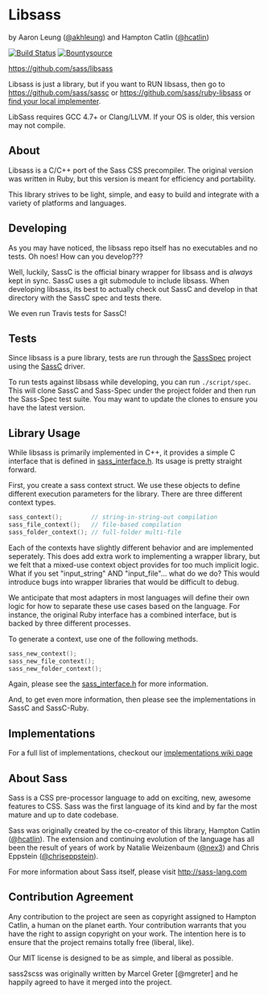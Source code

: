 Libsass
=======

by Aaron Leung ([@akhleung]) and Hampton Catlin ([@hcatlin])

[![Build Status](https://travis-ci.org/sass/libsass.png?branch=master)](https://travis-ci.org/sass/libsass) [![Bountysource](https://www.bountysource.com/badge/tracker?tracker_id=283068)](https://www.bountysource.com/trackers/283068-libsass?utm_source=283068&utm_medium=shield&utm_campaign=TRACKER_BADGE)

https://github.com/sass/libsass

Libsass is just a library, but if you want to RUN libsass,
then go to https://github.com/sass/sassc or
https://github.com/sass/ruby-libsass or
[find your local implementer](https://github.com/sass/libsass/wiki/Implementations).

LibSass requires GCC 4.7+ or Clang/LLVM. If your OS is older, this version may not compile.

About
-----

Libsass is a C/C++ port of the Sass CSS precompiler. The original version was written in Ruby, but this version is meant for efficiency and portability.

This library strives to be light, simple, and easy to build and integrate with a variety of platforms and languages.

Developing
----------

As you may have noticed, the libsass repo itself has
no executables and no tests. Oh noes! How can you develop???

Well, luckily, SassC is the official binary wrapper for
libsass and is *always* kept in sync. SassC uses a git submodule
to include libsass. When developing libsass, its best to actually
check out SassC and develop in that directory with the SassC spec
and tests there.

We even run Travis tests for SassC!

Tests
-------

Since libsass is a pure library, tests are run through the [SassSpec](https://github.com/sass/sass-spec) project using the [SassC](http://github.com/sass/sassc) driver.

To run tests against libsass while developing, you can run `./script/spec`. This will clone SassC and Sass-Spec under the project folder and then run the Sass-Spec test suite. You may want to update the clones to ensure you have the latest version.

Library Usage
-------------

While libsass is primarily implemented in C++, it provides a simple
C interface that is defined in [sass_interface.h]. Its usage is pretty
straight forward.

First, you create a sass context struct. We use these objects to define
different execution parameters for the library. There are three
different context types.

```c
sass_context();        // string-in-string-out compilation
sass_file_context();   // file-based compilation
sass_folder_context(); // full-folder multi-file
```

Each of the contexts have slightly different behavior and are
implemented seperately. This does add extra work to implementing
a wrapper library, but we felt that a mixed-use context object
provides for too much implicit logic. What if you set "input_string"
AND "input_file"... what do we do? This would introduce bugs into
wrapper libraries that would be difficult to debug.

We anticipate that most adapters in most languages will define
their own logic for how to separate these use cases based on the
language. For instance, the original Ruby interface has a combined
interface, but is backed by three different processes.

To generate a context, use one of the following methods.

```c
sass_new_context();
sass_new_file_context();
sass_new_folder_context();
```

Again, please see the [sass_interface.h] for more information.

And, to get even more information, then please see the implementations
in SassC and SassC-Ruby.

Implementations
---------------

For a full list of implementations, checkout our
[implementations wiki page](https://github.com/sass/libsass/wiki/Implementations)

About Sass
----------

Sass is a CSS pre-processor language to add on exciting, new,
awesome features to CSS. Sass was the first language of its kind
and by far the most mature and up to date codebase.

Sass was originally created by the co-creator of this library,
Hampton Catlin ([@hcatlin]). The extension and continuing evolution
of the language has all been the result of years of work by Natalie
Weizenbaum ([@nex3]) and Chris Eppstein ([@chriseppstein]).

For more information about Sass itself, please visit http://sass-lang.com

Contribution Agreement
----------------------

Any contribution to the project are seen as copyright assigned to Hampton Catlin, a
human on the planet earth. Your contribution warrants that you have the right to
assign copyright on your work. The intention here is to ensure that the project
remains totally free (liberal, like).

Our MIT license is designed to be as simple, and liberal as possible.

[@hcatlin]: https://github.com/hcatlin
[@akhleung]: https://github.com/akhleung
[@chriseppstein]: https://github.com/chriseppstein
[@nex3]: https://github.com/nex3

sass2scss was originally written by Marcel Greter [@mgreter]
and he happily agreed to have it merged into the project.

[sass_interface.h]: sass_interface.h
